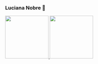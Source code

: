 ### Luciana Nobre  🐘



 <div>
  <a href="https://github.com/nobrelu">
  <img height="140em" src="https://github-readme-stats.vercel.app/api?username=nobrelu&show_icons=true&theme=vue-dark&include_all_commits=true&count_private=true"/>
  <img height="140em" src="https://github-readme-stats.vercel.app/api/top-langs/?username=nobrelu&layout=compact&langs_count=7&theme=vue-dark"/>
</div>








<!--
**nobrelu/nobrelu** is a ✨ _special_ ✨ repository because its `README.md` (this file) appears on your GitHub profile.

Here are some ideas to get you started:

- 🔭 I’m currently working on ...
- 🌱 I’m currently learning ...
- 👯 I’m looking to collaborate on ...
- 🤔 I’m looking for help with ...
- 💬 Ask me about ...
- 📫 How to reach me: ...
- 😄 Pronouns: ...
- ⚡ Fun fact: ...
-->
